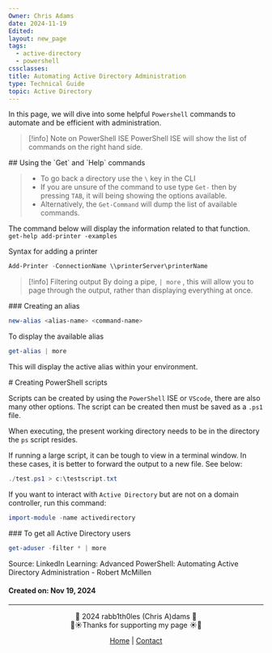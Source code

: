 ```yaml
---
Owner: Chris Adams
date: 2024-11-19
Edited: 
layout: new_page
tags:
  - active-directory
  - powershell
cssclasses: 
title: Automating Active Directory Administration
type: Technical Guide
topic: Active Directory
---
```

In this page, we will dive into some helpful `Powershell` commands to automate and be efficient with administration.


> [!info] Note on PowerShell ISE
> PowerShell ISE will show the list of commands on the right hand side.

<div class="neon-line"></div>
## Using the `Get` and `Help` commands

> - To go back a directory use the `\` key in the CLI
> - If you are unsure of the command to use type `Get-` then by pressing `TAB`, it will being showing the options available. 
> - Alternatively, the `Get-Command` will dump the list of available commands.

The command below will display the information related to that function.
`get-help add-printer -examples`

Syntax for adding a printer
```powershell
Add-Printer -ConnectionName \\printerServer\printerName
```


> [!info] Filtering output
> By doing a pipe, `| more` , this will allow you to page through the output, rather than displaying everything at once. 

<div class="neon-line"></div>
### Creating an alias

```powershell
new-alias <alias-name> <command-name>
```

To display the available alias

```powershell
get-alias | more
```

This will display the active alias within your environment.

<div class="neon-line"></div>
# Creating PowerShell scripts

Scripts can be created by using the `PowerShell` ISE or `VScode`, there are also many other options. The script can be created then must be saved as a `.ps1` file. 

When executing, the present working directory needs to be in the directory the `ps` script resides. 

If running a large script, it can be tough to view in a terminal window. In these cases, it is better to forward the output to a new file. See below:

```Powershell
./test.ps1 > c:\testscript.txt
```

If you want to interact with `Active Directory` but are not on a domain controller, run this command:

```powershell
import-module -name activedirectory
```

<div class="neon-line"></div>
### To get all Active Directory users

```powershell
get-aduser -filter * | more
```


Source: LinkedIn Learning: Advanced PowerShell: Automating Active Directory Administration - Robert McMillen

#### Created on: Nov 19, 2024
---
<div style="text-align: center;">
	<div class="gradient-text">👾 2024 rabb1th0les (Chris A)dams 👾</div> 
	🌴☀Thanks for supporting my page ☀🌴
	<nav>
		<ul style="list-style: none; padding: 0;">
			<div style="text-align: center;">
				<li><a href="index.html">Home</a> | <a href="Contact.html">Contact</a></li>
			</div>
		</ul>
	</nav>	
</div>







